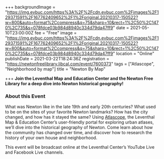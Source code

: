 +++
backgroundImage = "https://img.evbuc.com/https%3A%2F%2Fcdn.evbuc.com%2Fimages%2F129371591%2F167762409652%2F1%2Foriginal.20210317-150522?w=800&auto=format%2Ccompress&q=75&sharp=10&rect=1%2C50%2C1470%2C735&s=078fdce03b984d8940c334d79da47ff9"
date = 2021-05-10T23:00:00Z
fee = "Free"
image = "https://img.evbuc.com/https%3A%2F%2Fcdn.evbuc.com%2Fimages%2F129371591%2F167762409652%2F1%2Foriginal.20210317-150522?w=800&auto=format%2Ccompress&q=75&sharp=10&rect=1%2C50%2C1470%2C735&s=078fdce03b984d8940c334d79da47ff9"
location = "Online"
publishDate = 2021-03-22T18:24:36Z
registration = "https://newtonfreelibrary.libcal.com/event/7600373"
tags = ["Atlascope", "Neighborhood by map"]
title = "Newton By Map"

+++
**Join the Leventhal Map and Education Center and the Newton Free Library for a deep dive into Newton historical geography!**

### About this Event

What was Newton like in the late 19th and early 20th centuries? What used to be on the sites of your favorite Newton landmarks? How has the city changed, and how has it stayed the same? Using [Atlascope](https://atlascope.leventhalmap.org/), the Leventhal Map & Education Center’s user-friendly portal for exploring urban atlases, we’ll dive into the historical geography of Newton. Come learn about how the community has changed over time, and discover how to research the history of your own house and neighborhood.

This event will be broadcast online at the Leventhal Center’s YouTube Live and Facebook Live channels.